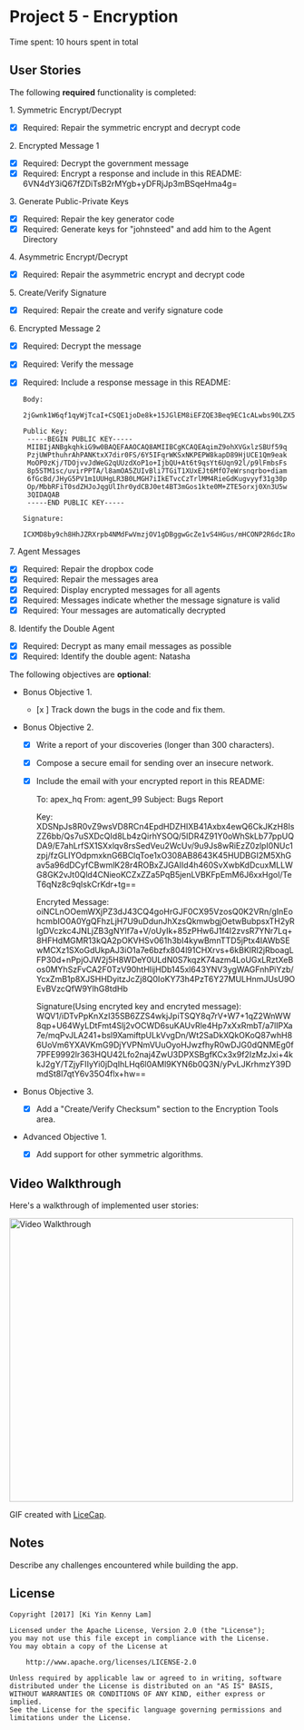 # Project 5 - Encryption

Time spent: 10 hours spent in total

## User Stories

The following **required** functionality is completed:

1\. Symmetric Encrypt/Decrypt
  * [x]  Required: Repair the symmetric encrypt and decrypt code

2\. Encrypted Message 1
  * [x]  Required: Decrypt the government message
  * [x]  Required: Encrypt a response and include in this README:
         6VN4dY3iQ67fZDiTsB2rMYgb+yDFRjJp3mBSqeHma4g=

3\. Generate Public-Private Keys
  * [x]  Required: Repair the key generator code
  * [x]  Required: Generate keys for "johnsteed" and add him to the Agent Directory

4\. Asymmetric Encrypt/Decrypt
  * [x]  Required: Repair the asymmetric encrypt and decrypt code

5\. Create/Verify Signature
  * [x]  Required: Repair the create and verify signature code

6\. Encrypted Message 2
  * [x]  Required: Decrypt the message
  * [x]  Required: Verify the message
  * [x]  Required: Include a response message in this README:

         Body:
          2jGwnk1W6qf1qyWjTcaI+CSQE1joDe8k+15JGlEM8iEFZQE3Beq9EC1cALwbs90LZX5VyurDSg1Si84teXz76RQ5dV3u3TnWJ4XpaBJQRpvjJ+XSGbmcBc3SE2UcUH9hYOWjiNY7FYShfL4w5bHwzF9kBW4lX96QoKvDXteOFCqolRce6afyzHc1yKsQuzkK4iZ9vwZFE19UhNPidKTJiRKtEi3tBnOG1Kj69O1hCnWH2uduX9cNCbw3dEtAstTr60mQ7vIqbCI+aD8harQZH0F4X17eEChhkvvOx7BPHmjTtOzFNHyxzRSlR9LZUUTUTcMVNpLaV1q01pG2PHwubA==

         Public Key:
          -----BEGIN PUBLIC KEY-----
          MIIBIjANBgkqhkiG9w0BAQEFAAOCAQ8AMIIBCgKCAQEAqimZ9ohXVGxlzSBUf59q
          PzjUWPthuhrAhPANKtxX7dir0FS/6Y5IFqrWKSxNKPEPW8kapD89HjUCE1Qm9eak
          MoOP0zKj/TDOjvvJdWeG2qUUzdXoP1o+IjbQU+At6t9qsYt6Uqn92l/p9lFmbsFs
          8p5STM1sc/uvirPPTA/l8amOA5ZUIvBli7TGiT1XUxEJt6MfO7eWrsnqrbo+diam
          6fGcBd/JHyG5PV1m1UUHgLR3B0LMGH7iIkETvcCzTrlMM4RieGdKugvyyf31g30p
          Op/MbbRFiT0sdZHJoJqgUlIhr0ydCBJ0et4BT3mGos1kte0M+ZTE5orxj0Xn3U5w
          3QIDAQAB
          -----END PUBLIC KEY-----

         Signature:
          ICXMD8by9ch8HhJZRXrpb4NMdFwVmzjOV1gDBggwGcZe1vS4HGus/mHCONP2R6dcIRoXPamPgPIDCzPz6qnAJq5GFXv7wy3G6++ChJc+KvhwAxszil02UNV+cz6/ZaYwlafLbW77r5HR1JQqwCnh2othq1k5fQ4x6t+RFeYESIqAYa2SU8Mj5U3BlhG2vrd7K9N2P1nIoFBfZ4chYi4kuwlDyKIsD11PBoeVrmj2p1gRF9rSsOiEArG3qP6/1+FloqWAg2GqDwtQ5I6hFiUGb/MUTPUJoyvxLSdXrTGAxeTbGexYXCzV0xX7LPuyGv5+vat2E0BHJYHDSODYPQOBgA==

7\. Agent Messages
  * [x]  Required: Repair the dropbox code
  * [x]  Required: Repair the messages area
  * [x]  Required: Display encrypted messages for all agents
  * [x]  Required: Messages indicate whether the message signature is valid
  * [x]  Required: Your messages are automatically decrypted

8\. Identify the Double Agent
  * [x]  Required: Decrypt as many email messages as possible
  * [x]  Required: Identify the double agent: Natasha

The following objectives are **optional**:

* Bonus Objective 1\.
  * [x ]  Track down the bugs in the code and fix them.

* Bonus Objective 2\.
  * [x]  Write a report of your discoveries (longer than 300 characters).
  * [x]  Compose a secure email for sending over an insecure network.
  * [x]  Include the email with your encrypted report in this README:

        To: apex_hq
        From: agent_99
        Subject: Bugs Report

        Key: XDSNpJs8R0vZ9wsVD8RCn4EpdHDZHIXB41Axbx4ewQ6CkJKzH8IsZZ6bb/Qs7uSXDcQId8Lb4zQirhYSOQ/5IDR4Z91Y0oWhSkLb77ppUQDA9/E7ahLrfSX1SXxlqv8rsSedVeu2WcUv/9u9Js8wRiEzZ0zlpI0NUc1zpj/fzGLIYOdpmxknG6BClqToe1xO308AB8643K45HUDBGI2M5XhGav5a96dDCyfCBwmlK28r4ROBxZJGAIId4h460SvXwbKdDcuxMLLWG8GK2vJt0Qld4CNieoKCZxZZa5PqB5jenLVBKFpEmM6J6xxHgol/TeT6qNz8c9qIskCrKdr+tg==

        Encryted Message: oiNCLnOOemWXjPZ3dJ43CQ4goHrGJF0CX95VzosQ0K2VRn/gInEohcmbIO0A0YgQFhzLjH7U9uDdunJhXzsQkmwbgjOetwBubpsxTH2yRlgDVczkc4JNLjZB3gNYlf7a+V/oUyIk+85zPHw6J1f4I2zvsR7YNr7Lq+8HFHdMGMR13kQA2pOKVHSv061h3bI4kywBmnTTD5jPtx4IAWbSEwMCXz1SXoGdUkpAJ3iO1a7e6bzfx804l91CHXrvs+6kBKlRl2jRboagLFP30d+nPpjOJW2j5H8WDeY0ULdN0S7kqzK74azm4LoUGxLRztXeBos0MYhSzFvCA2F0TzV90htHlijHDb145xl643YNV3ygWAGFnhPiYzb/YcxZmB1p8XJSHHDyitzJcZj8Q0IoKY73h4PzT6Y27MULHnmJUsU9OEvBVzcQfW9YlhG8tdHb

        Signature(Using encryted key and encryted message):
        WQV1/iDTvPpKnXzI35SB6ZZS4wkjJpiTSQY8q7rV+W7+1qZ2WnWW8qp+U64WyLDtFmt4Slj2vOCWD6suKAUvRle4Hp7xXxRmbT/a7lIPXa7e/mqPvJLA241+bsl9XamiftpULkVvgDn/Wt2SaDkXQkOKoQ87whH86UoVm6YXAVKmG9DjYVPNmVUuOyoHJwzfhyR0wDJG0dQNMEg0f7PFE9992lr363HQU42Lfo2naj4ZwU3DPXSBgfKCx3x9f2IzMzJxi+4kkJ2gY/TZjyFIIyYi0jDqIhLHq6l0AMl9KYN6b0Q3N/yPvLJKrhmzY39DmdSt8l7qtY6v35O4flx+hw==

* Bonus Objective 3\.
  * [x]  Add a "Create/Verify Checksum" section to the Encryption Tools area.

* Advanced Objective 1\.
  * [x]  Add support for other symmetric algorithms.

## Video Walkthrough

Here's a walkthrough of implemented user stories:

<img src='http://i.imgur.com/BKgkm5k.gif' title='Video Walkthrough' width='500' alt='Video Walkthrough' />

GIF created with [LiceCap](http://www.cockos.com/licecap/).

## Notes

Describe any challenges encountered while building the app.

## License

    Copyright [2017] [Ki Yin Kenny Lam]

    Licensed under the Apache License, Version 2.0 (the "License");
    you may not use this file except in compliance with the License.
    You may obtain a copy of the License at

        http://www.apache.org/licenses/LICENSE-2.0

    Unless required by applicable law or agreed to in writing, software
    distributed under the License is distributed on an "AS IS" BASIS,
    WITHOUT WARRANTIES OR CONDITIONS OF ANY KIND, either express or implied.
    See the License for the specific language governing permissions and
    limitations under the License.
